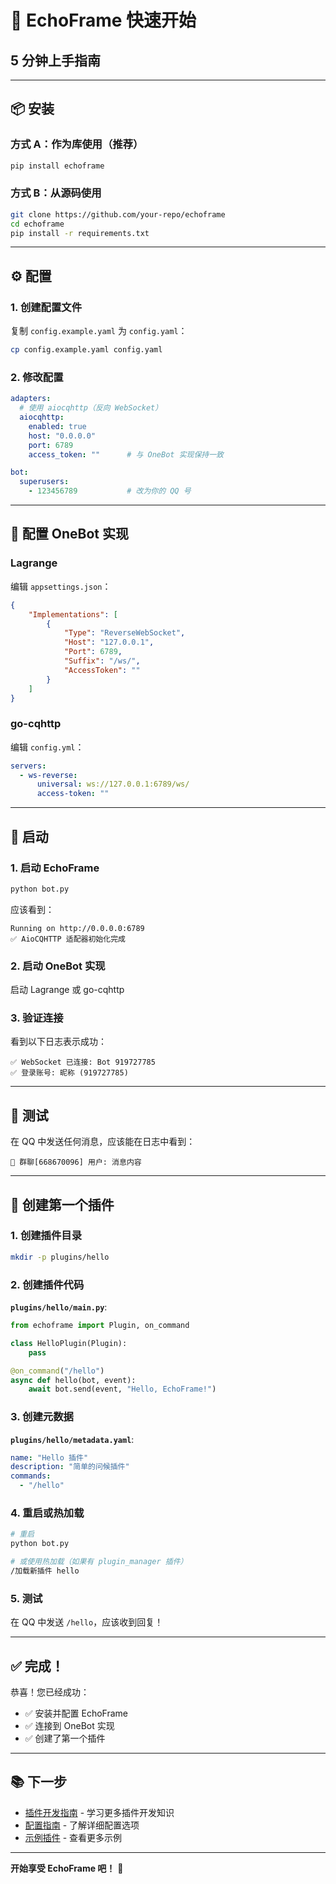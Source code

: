 # 🚀 EchoFrame 快速开始

## 5 分钟上手指南

---

## 📦 安装

### 方式 A：作为库使用（推荐）

```bash
pip install echoframe
```

### 方式 B：从源码使用

```bash
git clone https://github.com/your-repo/echoframe
cd echoframe
pip install -r requirements.txt
```

---

## ⚙️ 配置

### 1. 创建配置文件

复制 `config.example.yaml` 为 `config.yaml`：

```bash
cp config.example.yaml config.yaml
```

### 2. 修改配置

```yaml
adapters:
  # 使用 aiocqhttp（反向 WebSocket）
  aiocqhttp:
    enabled: true
    host: "0.0.0.0"
    port: 6789
    access_token: ""      # 与 OneBot 实现保持一致

bot:
  superusers:
    - 123456789           # 改为你的 QQ 号
```

---

## 🔌 配置 OneBot 实现

### Lagrange

编辑 `appsettings.json`：

```json
{
    "Implementations": [
        {
            "Type": "ReverseWebSocket",
            "Host": "127.0.0.1",
            "Port": 6789,
            "Suffix": "/ws/",
            "AccessToken": ""
        }
    ]
}
```

### go-cqhttp

编辑 `config.yml`：

```yaml
servers:
  - ws-reverse:
      universal: ws://127.0.0.1:6789/ws/
      access-token: ""
```

---

## 🎯 启动

### 1. 启动 EchoFrame

```bash
python bot.py
```

应该看到：
```
Running on http://0.0.0.0:6789
✅ AioCQHTTP 适配器初始化完成
```

### 2. 启动 OneBot 实现

启动 Lagrange 或 go-cqhttp

### 3. 验证连接

看到以下日志表示成功：
```
✅ WebSocket 已连接: Bot 919727785
✅ 登录账号: 昵称 (919727785)
```

---

## 🧪 测试

在 QQ 中发送任何消息，应该能在日志中看到：
```
📨 群聊[668670096] 用户: 消息内容
```

---

## 📝 创建第一个插件

### 1. 创建插件目录

```bash
mkdir -p plugins/hello
```

### 2. 创建插件代码

**`plugins/hello/main.py`**:

```python
from echoframe import Plugin, on_command

class HelloPlugin(Plugin):
    pass

@on_command("/hello")
async def hello(bot, event):
    await bot.send(event, "Hello, EchoFrame!")
```

### 3. 创建元数据

**`plugins/hello/metadata.yaml`**:

```yaml
name: "Hello 插件"
description: "简单的问候插件"
commands:
  - "/hello"
```

### 4. 重启或热加载

```bash
# 重启
python bot.py

# 或使用热加载（如果有 plugin_manager 插件）
/加载新插件 hello
```

### 5. 测试

在 QQ 中发送 `/hello`，应该收到回复！

---

## ✅ 完成！

恭喜！您已经成功：
- ✅ 安装并配置 EchoFrame
- ✅ 连接到 OneBot 实现
- ✅ 创建了第一个插件

---

## 📚 下一步

- [插件开发指南](../PLUGIN_DEVELOPMENT_GUIDE.md) - 学习更多插件开发知识
- [配置指南](CONFIG_GUIDE.md) - 了解详细配置选项
- [示例插件](../examples/) - 查看更多示例

---

**开始享受 EchoFrame 吧！** 🎉


